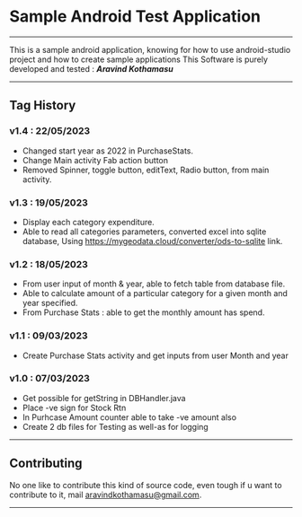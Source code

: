 # Sample Android Test Application
---
This is a sample android application, knowing for how to use android-studio project and how to create sample applications
This Software is purely developed and tested : ___Aravind Kothamasu___

---

## Tag History

### v1.4 : 22/05/2023
 - Changed start year as 2022 in PurchaseStats.
 - Change Main activity Fab action button
 - Removed Spinner, toggle button, editText, Radio button, from main activity.

### v1.3 : 19/05/2023
 - Display each category expenditure.
 - Able to read all categories parameters, converted excel into sqlite database, Using https://mygeodata.cloud/converter/ods-to-sqlite link.

### v1.2 : 18/05/2023
 - From user input of month & year, able to fetch table from database file.
 - Able to calculate amount of a particular category for a given month and year specified.
 - From Purchase Stats : able to get the monthly amount has spend.

### v1.1 : 09/03/2023

 - Create Purchase Stats activity and get inputs from user Month and year

### v1.0 : 07/03/2023

 - Get possible for getString in DBHandler.java
 - Place -ve sign for Stock Rtn
 - In Purhcase Amount counter able to take -ve amount also
 - Create 2 db files for Testing as well-as for logging

---

## Contributing

No one like to contribute this kind of source code, even tough if u want to contribute to it, mail aravindkothamasu@gmail.com.

---
